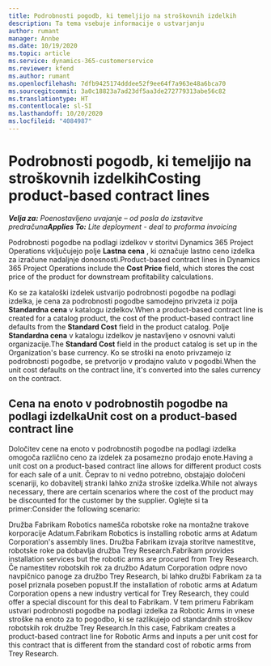 ```yaml
---
title: Podrobnosti pogodb, ki temeljijo na stroškovnih izdelkih
description: Ta tema vsebuje informacije o ustvarjanju
author: rumant
manager: Annbe
ms.date: 10/19/2020
ms.topic: article
ms.service: dynamics-365-customerservice
ms.reviewer: kfend
ms.author: rumant
ms.openlocfilehash: 7dfb9425174dddee52f9ee64f7a963e48a6bca70
ms.sourcegitcommit: 3a0c18823a7ad23df5aa3de272779313abe56c82
ms.translationtype: HT
ms.contentlocale: sl-SI
ms.lasthandoff: 10/20/2020
ms.locfileid: "4084987"
---
```

# <a name="costing-product-based-contract-lines"></a><span data-ttu-id="65f5d-103">Podrobnosti pogodb, ki temeljijo na stroškovnih izdelkih</span><span class="sxs-lookup"><span data-stu-id="65f5d-103">Costing product-based contract lines</span></span>

<span data-ttu-id="65f5d-104">_**Velja za:** Poenostavljeno uvajanje – od posla do izstavitve predračuna_</span><span class="sxs-lookup"><span data-stu-id="65f5d-104">_**Applies To:** Lite deployment - deal to proforma invoicing_</span></span>


<span data-ttu-id="65f5d-105">Podrobnosti pogodbe na podlagi izdelkov v storitvi Dynamics 365 Project Operations vključujejo polje **Lastna cena** , ki označuje lastno ceno izdelka za izračune nadaljnje donosnosti.</span><span class="sxs-lookup"><span data-stu-id="65f5d-105">Product-based contract lines in Dynamics 365 Project Operations include the **Cost Price** field, which stores the cost price of the product for downstream profitability calculations.</span></span>

<span data-ttu-id="65f5d-106">Ko se za kataloški izdelek ustvarijo podrobnosti pogodbe na podlagi izdelka, je cena za podrobnosti pogodbe samodejno privzeta iz polja **Standardna cena** v katalogu izdelkov.</span><span class="sxs-lookup"><span data-stu-id="65f5d-106">When a product-based contract line is created for a catalog product, the cost of the product-based contract line defaults from the **Standard Cost** field in the product catalog.</span></span> <span data-ttu-id="65f5d-107">Polje **Standardna cena** v katalogu izdelkov je nastavljeno v osnovni valuti organizacije.</span><span class="sxs-lookup"><span data-stu-id="65f5d-107">The **Standard Cost** field in the product catalog is set up in the Organization's base currency.</span></span> <span data-ttu-id="65f5d-108">Ko se stroški na enoto privzamejo iz podrobnosti pogodbe, se pretvorijo v prodajno valuto v pogodbi.</span><span class="sxs-lookup"><span data-stu-id="65f5d-108">When the unit cost defaults on the contract line, it's converted into the sales currency on the contract.</span></span>

## <a name="unit-cost-on-a-product-based-contract-line"></a><span data-ttu-id="65f5d-109">Cena na enoto v podrobnostih pogodbe na podlagi izdelka</span><span class="sxs-lookup"><span data-stu-id="65f5d-109">Unit cost on a product-based contract line</span></span>

<span data-ttu-id="65f5d-110">Določitev cene na enoto v podrobnostih pogodbe na podlagi izdelka omogoča različno ceno za izdelek za posamezno prodajo enote.</span><span class="sxs-lookup"><span data-stu-id="65f5d-110">Having a unit cost on a product-based contract line allows for different product costs for each sale of a unit.</span></span> <span data-ttu-id="65f5d-111">Čeprav to ni vedno potrebno, obstajajo določeni scenariji, ko dobavitelj stranki lahko zniža stroške izdelka.</span><span class="sxs-lookup"><span data-stu-id="65f5d-111">While not always necessary, there are certain scenarios where the cost of the product may be discounted for the customer by the supplier.</span></span> <span data-ttu-id="65f5d-112">Oglejte si ta primer:</span><span class="sxs-lookup"><span data-stu-id="65f5d-112">Consider the following scenario:</span></span>

<span data-ttu-id="65f5d-113">Družba Fabrikam Robotics namešča robotske roke na montažne trakove korporacije Adatum.</span><span class="sxs-lookup"><span data-stu-id="65f5d-113">Fabrikam Robotics is installing robotic arms at Adatum Corporation's assembly lines.</span></span> <span data-ttu-id="65f5d-114">Družba Fabrikam izvaja storitve namestitve, robotske roke pa dobavlja družba Trey Research.</span><span class="sxs-lookup"><span data-stu-id="65f5d-114">Fabrikam provides installation services but the robotic arms are procured from Trey Research.</span></span> <span data-ttu-id="65f5d-115">Če namestitev robotskih rok za družbo Adatum Corporation odpre novo navpičnico panoge za družbo Trey Research, bi lahko družbi Fabrikam za ta posel priznala poseben popust.</span><span class="sxs-lookup"><span data-stu-id="65f5d-115">If the installation of robotic arms at Adatum Corporation opens a new industry vertical for Trey Research, they could offer a special discount for this deal to Fabrikam.</span></span> <span data-ttu-id="65f5d-116">V tem primeru Fabrikam ustvari podrobnosti pogodbe na podlagi izdelka za Robotic Arms in vnese stroške na enoto za to pogodbo, ki se razlikujejo od standardnih stroškov robotskih rok družbe Trey Research.</span><span class="sxs-lookup"><span data-stu-id="65f5d-116">In this case, Fabrikam creates a product-based contract line for Robotic Arms and inputs a per unit cost for this contract that is different from the standard cost of robotic arms from Trey Research.</span></span>
